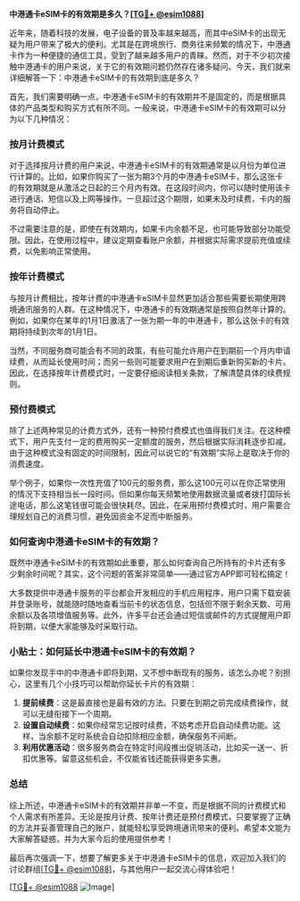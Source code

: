 **中港通卡eSIM卡的有效期是多久？[[TG💪+ @esim1088](https://t.me/s/esim1088)]**

近年来，随着科技的发展，电子设备的普及率越来越高，而其中eSIM卡的出现无疑为用户带来了极大的便利。尤其是在跨境旅行、商务往来频繁的情况下，中港通卡作为一种便捷的通信工具，受到了越来越多用户的青睐。然而，对于不少初次接触中港通卡的用户来说，关于它的有效期问题仍然存在诸多疑问。今天，我们就来详细解答一下：中港通卡eSIM卡的有效期到底是多久？

首先，我们需要明确一点，中港通卡eSIM卡的有效期并不是固定的，而是根据具体的产品类型和购买方式有所不同。一般来说，中港通卡eSIM卡的有效期可以分为以下几种情况：

### 按月计费模式

对于选择按月计费的用户来说，中港通卡eSIM卡的有效期通常是以月份为单位进行计算的。比如，如果你购买了一张为期3个月的中港通卡eSIM卡，那么这张卡的有效期就是从激活之日起的三个月内有效。在这段时间内，你可以随时使用该卡进行通话、短信以及上网等操作。一旦超过这个期限，如果未及时续费，卡内的服务将自动停止。

不过需要注意的是，即使在有效期内，如果卡内余额不足，也可能导致部分功能受限。因此，在使用过程中，建议定期查看账户余额，并根据实际需求提前充值或续费，以免影响正常使用。

### 按年计费模式

与按月计费相比，按年计费的中港通卡eSIM卡显然更加适合那些需要长期使用跨境通讯服务的人群。在这种情况下，中港通卡的有效期通常是按照自然年计算的。例如，如果你在某年的1月1日激活了一张为期一年的中港通卡，那么这张卡的有效期将持续到次年的1月1日。

当然，不同服务商可能会有不同的政策，有些可能允许用户在到期前一个月内申请续费，从而延长使用时间；而另一些则可能要求用户在到期后重新购买新的卡片。因此，在选择按年计费模式时，一定要仔细阅读相关条款，了解清楚具体的续费规则。

### 预付费模式

除了上述两种常见的计费方式外，还有一种预付费模式也值得我们关注。在这种模式下，用户先支付一定的费用购买一定额度的服务，然后根据实际消耗逐步扣减。由于这种模式没有固定的时间限制，因此可以说它的“有效期”实际上是取决于你的消费速度。

举个例子，如果你一次性充值了100元的服务费，那么这100元可以在你正常使用的情况下支持相当长一段时间。但如果你每天频繁地使用数据流量或者拨打国际长途电话，那么这笔钱很可能会很快耗尽。因此，在采用预付费模式时，用户需要合理规划自己的消费习惯，避免因资金不足而中断服务。

### 如何查询中港通卡eSIM卡的有效期？

既然中港通卡eSIM卡的有效期如此重要，那么如何查询自己所持有的卡片还有多少剩余时间呢？其实，这个问题的答案非常简单——通过官方APP即可轻松搞定！

大多数提供中港通卡服务的平台都会开发相应的手机应用程序，用户只需下载安装并登录账号，就能随时随地查看当前卡的状态信息，包括但不限于剩余天数、可用余额以及各项增值服务等。此外，许多平台还会通过短信或邮件的方式提醒用户即将到期，以便大家能够及时采取行动。

### 小贴士：如何延长中港通卡eSIM卡的有效期？

如果你发现手中的中港通卡即将到期，又不想中断现有的服务，该怎么办呢？别担心，这里有几个小技巧可以帮助你延长卡片的有效期：

1. **提前续费**：这是最直接也是最有效的方法。只要在到期之前完成续费操作，就可以无缝衔接下一个周期。
2. **设置自动续费**：如果你经常忘记按时续费，不妨考虑开启自动续费功能。这样，当余额不足时系统会自动扣除相应金额，确保服务不间断。
3. **利用优惠活动**：很多服务商会在特定时间段推出促销活动，比如买一送一、折扣优惠等。留意这些机会，不仅能省钱还能获得更多实惠。

### 总结

综上所述，中港通卡eSIM卡的有效期并非单一不变，而是根据不同的计费模式和个人需求有所差异。无论是按月计费、按年计费还是预付费模式，只要掌握了正确的方法并妥善管理自己的账户，就能轻松享受跨境通讯带来的便利。希望本文能为大家解答疑惑，并为大家今后的使用提供参考！

最后再次强调一下，想要了解更多关于中港通卡eSIM卡的信息，欢迎加入我们的讨论群组[[TG💪+ @esim1088](https://t.me/s/esim1088)]，与其他用户一起交流心得体验吧！ 

[[TG💪+ @esim1088](https://t.me/s/esim1088) ![Image](https://i.postimg.cc/4NQfJmqS/Snipaste-2025-05-13-00-14-12.png)]